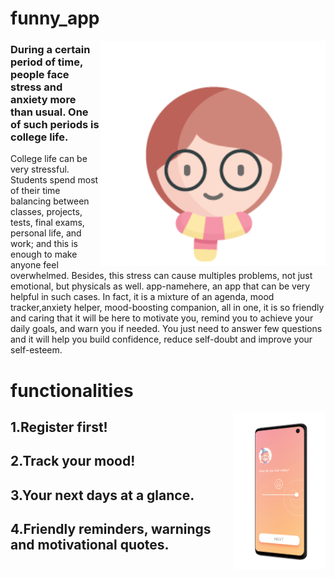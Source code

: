 # funny_app

<img align="right" src="https://github.com/looklok/HackIn/blob/master/imaages/unimate.png" height="360">

### During a certain period of time, people face stress and anxiety more than usual. One of such periods is college life. 
College life can be very stressful. Students spend most of their time balancing between classes, projects, tests, final exams, personal life, and work; and this is enough to make anyone feel overwhelmed. Besides, this stress can cause multiples problems, not just emotional, but physicals as well.
app-namehere, an app that can be very helpful in such cases. In fact, it is a mixture of an agenda, mood tracker,anxiety helper, mood-boosting companion, all in one, it is so friendly and caring that it will be here to motivate you, remind you to achieve your daily goals, and warn you if needed. You just need to answer few questions and it will help you build confidence, reduce self-doubt and improve your self-esteem.

# functionalities


<img align="right" src="https://github.com/looklok/HackIn/blob/master/imaages/Samsung%20Galaxy%20S10%20HackIN.png" height="250">


## 1.Register first!


## 2.Track your mood!


## 3.Your next days at a glance.


## 4.Friendly reminders, warnings and motivational quotes.
